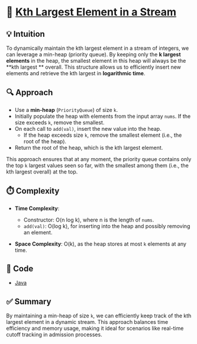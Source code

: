 # 🧠 [Kth Largest Element in a Stream](https://leetcode.com/problems/kth-largest-element-in-a-stream/description/)

## 💡 Intuition

To dynamically maintain the kth largest element in a stream of integers, we can leverage a min-heap (priority queue). By
keeping only the **k largest elements** in the heap, the smallest element in this heap will always be the **kth largest
** overall. This structure allows us to efficiently insert new elements and retrieve the kth largest in **logarithmic
time**.

## 🔍 Approach

- Use a **min-heap** (`PriorityQueue`) of size `k`.
- Initially populate the heap with elements from the input array `nums`. If the size exceeds `k`, remove the smallest.
- On each call to `add(val)`, insert the new value into the heap.
    - If the heap exceeds size `k`, remove the smallest element (i.e., the root of the heap).
- Return the root of the heap, which is the kth largest element.

This approach ensures that at any moment, the priority queue contains only the top `k` largest values seen so far, with
the smallest among them (i.e., the kth largest overall) at the top.

## ⏱️ Complexity

- **Time Complexity**:
    - Constructor: O(n log k), where n is the length of `nums`.
    - `add(val)`: O(log k), for inserting into the heap and possibly removing an element.

- **Space Complexity**: O(k), as the heap stores at most `k` elements at any time.

## 🧪 Code

- [Java](../src/main/java/io/dksifoua/leetcode/kthlargestelementinastream/KthLargest.java)

## ✅ Summary

By maintaining a min-heap of size `k`, we can efficiently keep track of the kth largest element in a dynamic stream.
This approach balances time efficiency and memory usage, making it ideal for scenarios like real-time cutoff tracking in
admission processes.